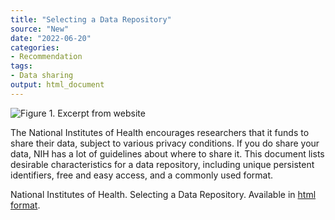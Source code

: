 ```yaml
---
title: "Selecting a Data Repository"
source: "New"
date: "2022-06-20"
categories:
- Recommendation
tags:
- Data sharing
output: html_document
---
```


![Figure 1. Excerpt from website](http://www.pmean.com/new-images/22/nih-data-sharing-01.png)

<div class="notes">

The National Institutes of Health encourages researchers that it funds to share their data, subject to various privacy conditions. If you do share your data, NIH has a lot of guidelines about where to share it. This document lists desirable characteristics for a data repository, including unique persistent identifiers, free and easy access, and a commonly used format.

National Institutes of Health. Selecting a Data Repository. Available in [html format][nih1].

[nih1]: https://sharing.nih.gov/data-management-and-sharing-policy/sharing-scientific-data/selecting-a-data-repository

</div>